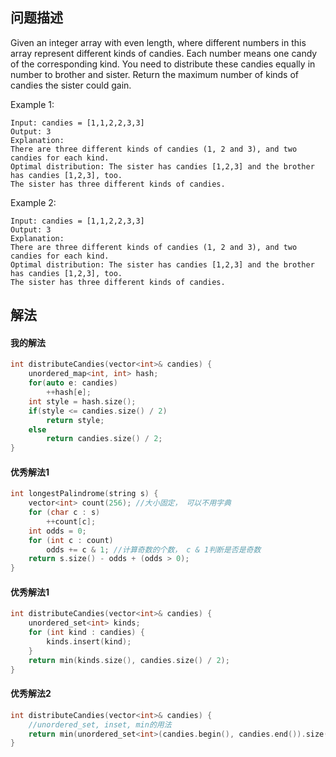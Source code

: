 ## 问题描述

Given an integer array with even length, where different numbers in this array represent different kinds of candies. Each number means one candy of the corresponding kind. You need to distribute these candies equally in number to brother and sister. Return the maximum number of kinds of candies the sister could gain.

Example 1:
```
Input: candies = [1,1,2,2,3,3]
Output: 3
Explanation:
There are three different kinds of candies (1, 2 and 3), and two candies for each kind.
Optimal distribution: The sister has candies [1,2,3] and the brother has candies [1,2,3], too. 
The sister has three different kinds of candies. 
```

Example 2:
```
Input: candies = [1,1,2,2,3,3]
Output: 3
Explanation:
There are three different kinds of candies (1, 2 and 3), and two candies for each kind.
Optimal distribution: The sister has candies [1,2,3] and the brother has candies [1,2,3], too. 
The sister has three different kinds of candies. 
```

## 解法

#### 我的解法
```cpp
int distributeCandies(vector<int>& candies) {
    unordered_map<int, int> hash;
    for(auto e: candies)
        ++hash[e];
    int style = hash.size();
    if(style <= candies.size() / 2)
        return style;
    else
        return candies.size() / 2;
}
```
#### 优秀解法1
```cpp
int longestPalindrome(string s) {
    vector<int> count(256); //大小固定， 可以不用字典
    for (char c : s)
        ++count[c];
    int odds = 0;
    for (int c : count)
        odds += c & 1; //计算奇数的个数， c & 1判断是否是奇数
    return s.size() - odds + (odds > 0);
}
```

#### 优秀解法1
```cpp
int distributeCandies(vector<int>& candies) {
    unordered_set<int> kinds;
    for (int kind : candies) {
        kinds.insert(kind);
    }
    return min(kinds.size(), candies.size() / 2);
}
```

#### 优秀解法2
```cpp
int distributeCandies(vector<int>& candies) { 
    //unordered_set, inset, min的用法
    return min(unordered_set<int>(candies.begin(), candies.end()).size(), candies.size() / 2);
}
```